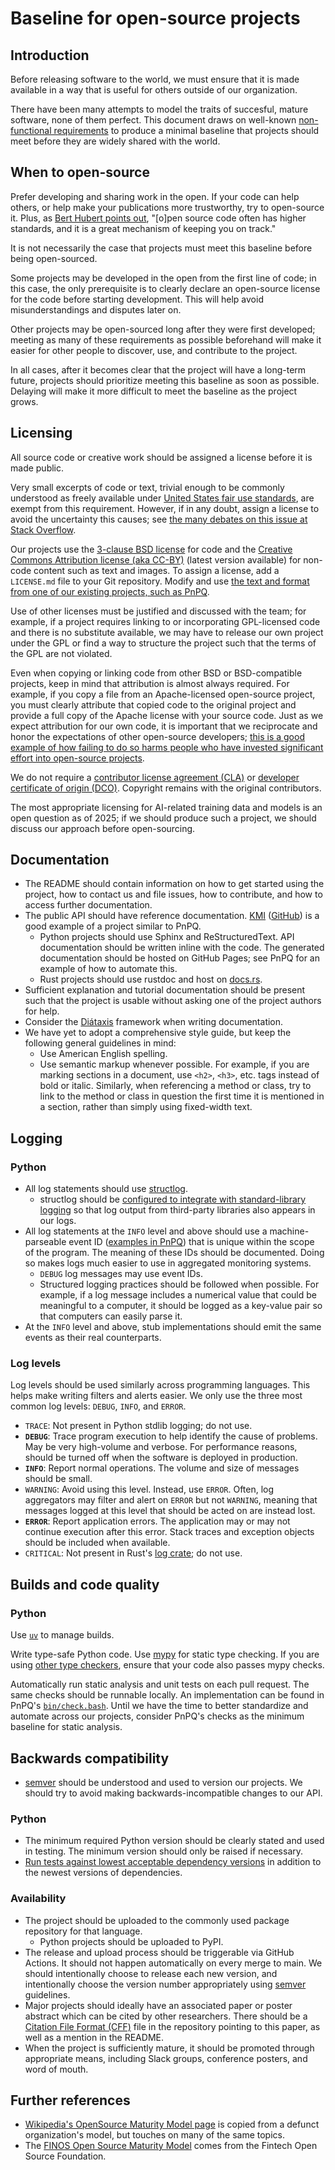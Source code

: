 # Baseline for open-source projects

## Introduction

Before releasing software to the world, we must ensure that it is made available in a way that is useful for others outside of our organization.

There have been many attempts to model the traits of succesful, mature software, none of them perfect. This document draws on well-known [non-functional requirements](https://en.wikipedia.org/wiki/Non-functional_requirement) to produce a minimal baseline that projects should meet before they are widely shared with the world.

## When to open-source

Prefer developing and sharing work in the open. If your code can help others, or help make your publications more trustworthy, try to open-source it. Plus, as [Bert Hubert points out](https://berthub.eu/articles/posts/on-long-term-software-development/), "[o]pen source code often has higher standards, and it is a great mechanism of keeping you on track."

It is not necessarily the case that projects must meet this baseline before being open-sourced.

Some projects may be developed in the open from the first line of code; in this case, the only prerequisite is to clearly declare an open-source license for the code before starting development. This will help avoid misunderstandings and disputes later on.

Other projects may be open-sourced long after they were first developed; meeting as many of these requirements as possible beforehand will make it easier for other people to discover, use, and contribute to the project.

In all cases, after it becomes clear that the project will have a long-term future, projects should prioritize meeting this baseline as soon as possible. Delaying will make it more difficult to meet the baseline as the project grows.

## Licensing

All source code or creative work should be assigned a license before it is made public.

Very small excerpts of code or text, trivial enough to be commonly understood as freely available under [United States fair use standards](https://en.wikipedia.org/wiki/Fair_use), are exempt from this requirement. However, if in any doubt, assign a license to avoid the uncertainty this causes; see [the many debates on this issue at Stack Overflow](https://duckduckgo.com/?q=stack%20overflow%20code%20license&t=ffab&ia=web).

Our projects use the [3-clause BSD license](https://opensource.org/license/BSD-3-clause) for code and the [Creative Commons Attribution license (aka CC-BY)](https://creativecommons.org/licenses/by/4.0/) (latest version available) for non-code content such as text and images. To assign a license, add a `LICENSE.md` file to your Git repository. Modify and use [the text and format from one of our existing projects, such as PnPQ](https://github.com/moonshot-nagayama-pj/PnPQ/blob/main/LICENSE.md).

Use of other licenses must be justified and discussed with the team; for example, if a project requires linking to or incorporating GPL-licensed code and there is no substitute available, we may have to release our own project under the GPL or find a way to structure the project such that the terms of the GPL are not violated.

Even when copying or linking code from other BSD or BSD-compatible projects, keep in mind that attribution is almost always required. For example, if you copy a file from an Apache-licensed open-source project, you must clearly attribute that copied code to the original project and provide a full copy of the Apache license with your source code. Just as we expect attribution for our own code, it is important that we reciprocate and honor the expectations of other open-source developers; [this is a good example of how failing to do so harms people who have invested significant effort into open-source projects](https://philiplaine.com/posts/getting-forked-by-microsoft/).

We do not require a [contributor license agreement (CLA)](https://en.wikipedia.org/wiki/Contributor_License_Agreement) or [developer certificate of origin (DCO)](https://en.wikipedia.org/wiki/Developer_Certificate_of_Origin). Copyright remains with the original contributors.

The most appropriate licensing for AI-related training data and models is an open question as of 2025; if we should produce such a project, we should discuss our approach before open-sourcing.

## Documentation

* The README should contain information on how to get started using the project, how to contact us and file issues, how to contribute, and how to access further documentation.
* The public API should have reference documentation. [KMI](https://qmi.readthedocs.io/en/latest/) ([GitHub](https://github.com/QuTech-Delft/QMI)) is a good example of a project similar to PnPQ.
    - Python projects should use Sphinx and ReStructuredText. API documentation should be written inline with the code. The generated documentation should be hosted on GitHub Pages; see PnPQ for an example of how to automate this.
    - Rust projects should use rustdoc and host on [docs.rs](https://docs.rs/about).
* Sufficient explanation and tutorial documentation should be present such that the project is usable without asking one of the project authors for help.
* Consider the [Diátaxis](https://diataxis.fr) framework when writing documentation.
* We have yet to adopt a comprehensive style guide, but keep the following general guidelines in mind:
    - Use American English spelling.
    - Use semantic markup whenever possible. For example, if you are marking sections in a document, use `<h2>`, `<h3>`, etc. tags instead of bold or italic. Similarly, when referencing a method or class, try to link to the method or class in question the first time it is mentioned in a section, rather than simply using fixed-width text.

## Logging

### Python

* All log statements should use [structlog](https://www.structlog.org/en/stable/).
    - structlog should be [configured to integrate with standard-library logging](https://www.structlog.org/en/stable/standard-library.html) so that log output from third-party libraries also appears in our logs.
* All log statements at the `INFO` level and above should use a machine-parseable event ID ([examples in PnPQ](https://github.com/moonshot-nagayama-pj/PnPQ/blob/main/src/pnpq/events.py)) that is unique within the scope of the program. The meaning of these IDs should be documented. Doing so makes logs much easier to use in aggregated monitoring systems.
    -  `DEBUG` log messages may use event IDs.
    - Structured logging practices should be followed when possible. For example, if a log message includes a numerical value that could be meaningful to a computer, it should be logged as a key-value pair so that computers can easily parse it.
* At the `INFO` level and above, stub implementations should emit the same events as their real counterparts.

### Log levels

Log levels should be used similarly across programming languages. This helps make writing filters and alerts easier. We only use the three most common log levels: `DEBUG`, `INFO`, and `ERROR`.

* `TRACE`: Not present in Python stdlib logging; do not use.
* **`DEBUG`**: Trace program execution to help identify the cause of problems. May be very high-volume and verbose. For performance reasons, should be turned off when the software is deployed in production.
* **`INFO`**: Report normal operations. The volume and size of messages should be small.
* `WARNING`: Avoid using this level. Instead, use `ERROR`. Often, log aggregators may filter and alert on `ERROR` but not `WARNING`, meaning that messages logged at this level that should be acted on are instead lost.
* **`ERROR`**: Report application errors. The application may or may not continue execution after this error. Stack traces and exception objects should be included when available.
* `CRITICAL`: Not present in Rust's [log crate](https://docs.rs/log/latest/log/); do not use.

## Builds and code quality

### Python

Use [`uv`](https://docs.astral.sh/uv/) to manage builds.

Write type-safe Python code. Use [mypy](https://mypy.readthedocs.io/en/stable/) for static type checking. If you are using [other type checkers](https://github.com/emmatyping/python-typecheckers), ensure that your code also passes mypy checks.

Automatically run static analysis and unit tests on each pull request. The same checks should be runnable locally. An implementation can be found in PnPQ's [`bin/check.bash`](https://github.com/moonshot-nagayama-pj/PnPQ/blob/main/bin/check.bash). Until we have the time to better standardize and automate across our projects, consider PnPQ's checks as the minimum baseline for static analysis.

## Backwards compatibility

* [semver](https://semver.org/) should be understood and used to version our projects. We should try to avoid making backwards-incompatible changes to our API.

### Python

* The minimum required Python version should be clearly stated and used in testing. The minimum version should only be raised if necessary.
* [Run tests against lowest acceptable dependency versions](https://github.com/moonshot-nagayama-pj/PnPQ/issues/87) in addition to the newest versions of dependencies.

### Availability

* The project should be uploaded to the commonly used package repository for that language.
    - Python projects should be uploaded to PyPI.
* The release and upload process should be triggerable via GitHub Actions. It should not happen automatically on every merge to main. We should intentionally choose to release each new version, and intentionally choose the version number appropriately using [semver](https://semver.org/) guidelines.
* Major projects should ideally have an associated paper or poster abstract which can be cited by other researchers. There should be a [Citation File Format (CFF)](https://citation-file-format.github.io/) file in the repository pointing to this paper, as well as a mention in the README.
* When the project is sufficiently mature, it should be promoted through appropriate means, including Slack groups, conference posters, and word of mouth.

## Further references

* [Wikipedia's OpenSource Maturity Model page](https://en.wikipedia.org/wiki/OpenSource_Maturity_Model) is copied from a defunct organization's model, but touches on many of the same topics.
* The [FINOS Open Source Maturity Model](https://osr.finos.org/docs/bok/osmm/introduction) comes from the Fintech Open Source Foundation.

